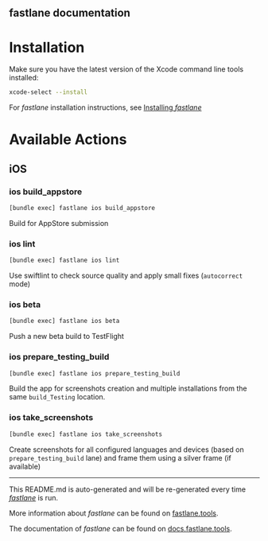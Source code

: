 fastlane documentation
----

# Installation

Make sure you have the latest version of the Xcode command line tools installed:

```sh
xcode-select --install
```

For _fastlane_ installation instructions, see [Installing _fastlane_](https://docs.fastlane.tools/#installing-fastlane)

# Available Actions

## iOS

### ios build_appstore

```sh
[bundle exec] fastlane ios build_appstore
```

Build for AppStore submission

### ios lint

```sh
[bundle exec] fastlane ios lint
```

Use swiftlint to check source quality and apply small fixes (`autocorrect` mode)

### ios beta

```sh
[bundle exec] fastlane ios beta
```

Push a new beta build to TestFlight

### ios prepare_testing_build

```sh
[bundle exec] fastlane ios prepare_testing_build
```

Build the app for screenshots creation and multiple installations from the same `build_Testing` location.

### ios take_screenshots

```sh
[bundle exec] fastlane ios take_screenshots
```

Create screenshots for all configured languages and devices (based on `prepare_testing_build` lane) and frame them using a silver frame (if available)

----

This README.md is auto-generated and will be re-generated every time [_fastlane_](https://fastlane.tools) is run.

More information about _fastlane_ can be found on [fastlane.tools](https://fastlane.tools).

The documentation of _fastlane_ can be found on [docs.fastlane.tools](https://docs.fastlane.tools).
